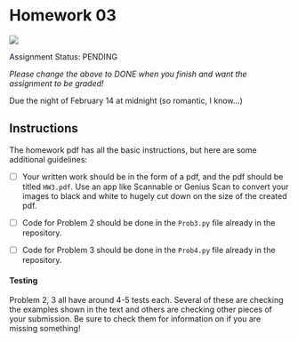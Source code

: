 # Homework 03
![](https://github.com/<user_info>/workflows/Autotesting/badge.svg)

Assignment Status: PENDING

_Please change the above to DONE when you finish and want the assignment to be graded!_

Due the night of February 14 at midnight (so romantic, I know...)

## Instructions
The homework pdf has all the basic instructions, but here are some additional guidelines:
 - [ ] Your written work should be in the form of a pdf, and the pdf should be titled `HW3.pdf`. Use an app like Scannable or Genius Scan to convert your images to black and white to hugely cut down on the size of the created pdf. 
 - [ ] Code for Problem 2 should be done in the `Prob3.py` file already in the repository. 
 - [ ] Code for Problem 3 should be done in the `Prob4.py` file already in the repository. 


#### Testing
Problem 2, 3 all have around 4-5 tests each. Several of these are checking the examples shown in the text and others are checking other pieces of your submission. Be sure to check them for information on if you are missing something!
